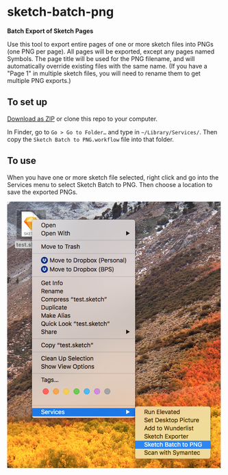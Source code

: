 # sketch-batch-png

**Batch Export of Sketch Pages**

Use this tool to export entire pages of one or more sketch files into PNGs (one PNG per page).
All pages will be exported, except any pages named Symbols. The page title will be used for the PNG filename, and will automatically override existing files with the same name. (If you have a "Page 1" in multiple sketch files, you will need to rename them to get multiple PNG exports.)

## To set up

[Download as ZIP](https://github.com/josie-zx/sketch-batch-png/archive/master.zip) or clone this repo to your computer.

In Finder, go to `Go > Go to Folder…` and type in `~/Library/Services/`. Then copy the `Sketch Batch to PNG.workflow` file into that folder.

## To use

When you have one or more sketch file selected, right click and go into the Services menu to select Sketch Batch to PNG. Then choose a location to save the exported PNGs.

![Usage screenshot](readme.png)
